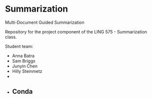 # Summarization

Multi-Document Guided Summarization

Repository for the project component of the LING 575 - Summarization class.

Student team:

- Anna Batra
- Sam Briggs
- Junyin Chen
- Hilly Steinmetz
-
- ## Conda
